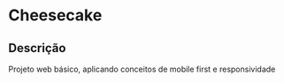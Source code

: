 # Cheesecake

## Descrição
Projeto web básico, aplicando conceitos de mobile first e responsividade
